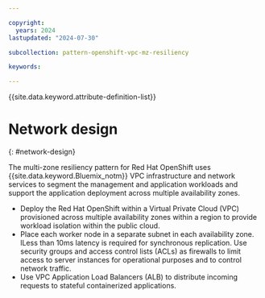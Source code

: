 ```yaml
---

copyright:
  years: 2024
lastupdated: "2024-07-30"

subcollection: pattern-openshift-vpc-mz-resiliency

keywords:

---
```


{{site.data.keyword.attribute-definition-list}}

# Network design
{: #network-design}

The multi-zone resiliency pattern for Red Hat OpenShift uses {{site.data.keyword.Bluemix_notm}} VPC infrastructure and network services to segment the management and application workloads and support the application deployment across multiple availability zones.

- Deploy the Red Hat OpenShift within a Virtual Private Cloud (VPC) provisioned across multiple availability zones within a region to provide workload isolation within the public cloud.
- Place each worker node in a separate subnet in each availability zone. lLess than 10ms latency is required for synchronous replication. Use security groups and access control lists (ACLs) as firewalls to limit access to server instances for operational purposes and to control network traffic.
- Use VPC Application Load Balancers (ALB) to distribute incoming requests to stateful containerized applications.
